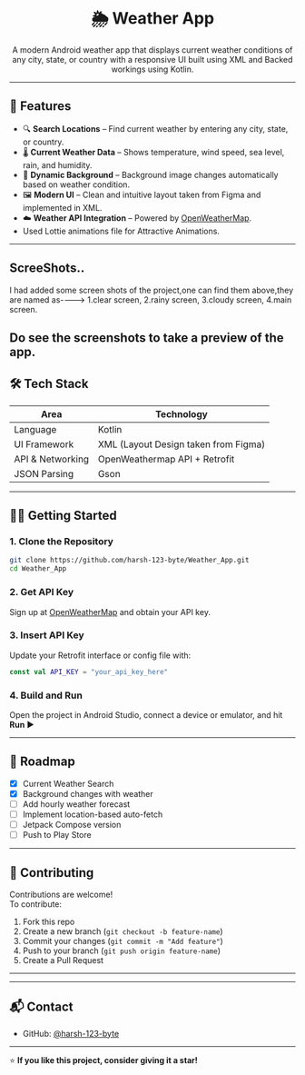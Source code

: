 <h1 align="center">🌦️ Weather App</h1>

<p align="center">
  A modern Android weather app that displays current weather conditions of any city, state, or country with a responsive UI built using XML and Backed workings using Kotlin.
</p>

---

## 🚀 Features

- 🔍 **Search Locations** – Find current weather by entering any city, state, or country.
- 🌡️ **Current Weather Data** – Shows temperature, wind speed, sea level, rain, and humidity.
- 🎨 **Dynamic Background** – Background image changes automatically based on weather condition.
- 🖼️ **Modern UI** – Clean and intuitive layout taken from Figma and implemented in XML.
- ☁️ **Weather API Integration** – Powered by [OpenWeatherMap](https://openweathermap.org/api).
- Used Lottie animations file for Attractive Animations.

---
## ScreeShots..
I had added some screen shots of the project,one can find them above,they are named as---->
1.clear screen,
2.rainy screen,
3.cloudy screen,
4.main screen.

Do see the screenshots to take a preview of the app.
---

## 🛠️ Tech Stack

| Area               | Technology        |
|--------------------|-------------------|
| Language           | Kotlin             |
| UI Framework       | XML (Layout Design taken from Figma)   |
| API & Networking   | OpenWeathermap API + Retrofit |
| JSON Parsing       | Gson               |

---

## 🧑‍💻 Getting Started

### 1. Clone the Repository
```bash
git clone https://github.com/harsh-123-byte/Weather_App.git
cd Weather_App
```

### 2. Get API Key
Sign up at [OpenWeatherMap](https://openweathermap.org/) and obtain your API key.

### 3. Insert API Key
Update your Retrofit interface or config file with:
```kotlin
const val API_KEY = "your_api_key_here"
```

### 4. Build and Run
Open the project in Android Studio, connect a device or emulator, and hit **Run** ▶️

---

## 📅 Roadmap

- [x] Current Weather Search
- [x] Background changes with weather
- [ ] Add hourly weather forecast
- [ ] Implement location-based auto-fetch
- [ ] Jetpack Compose version
- [ ] Push to Play Store

---

## 🤝 Contributing

Contributions are welcome!  
To contribute:
1. Fork this repo
2. Create a new branch (`git checkout -b feature-name`)
3. Commit your changes (`git commit -m "Add feature"`)
4. Push to your branch (`git push origin feature-name`)
5. Create a Pull Request

---


---

## 📬 Contact

- GitHub: [@harsh-123-byte](https://github.com/harsh-123-byte)

---

⭐ **If you like this project, consider giving it a star!**
